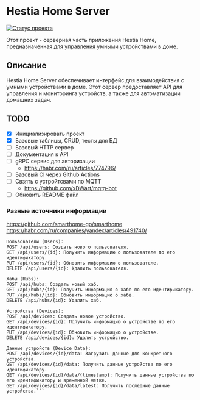# Hestia Home Server

[![Статус проекта](https://img.shields.io/badge/Статус-в_разработке-blue.svg)]()

Этот проект - серверная часть приложения Hestia Home, предназначенная для управления умными устройствами в доме.

## Описание
Hestia Home Server обеспечивает интерфейс для взаимодействия с умными устройствами в доме. Этот сервер предоставляет API для управления и мониторинга устройств, а также для автоматизации домашних задач.

## TODO

- [x] Инициализировать проект
- [x] Базовые таблицы, CRUD, тесты для БД
- [ ] Базовый HTTP сервер
- [ ] Документация к API
- [ ] gRPC сервис для авторизации 
  - https://habr.com/ru/articles/774796/
- [ ] Базовый CI через Github Actions
- [ ] Свзять с устройтсвами по MQTT 
    - https://github.com/xDWart/mqtg-bot
- [ ] Обновить README файл

### Разные источники информации
https://github.com/smarthome-go/smarthome \
https://habr.com/ru/companies/yandex/articles/491740/

```    
Пользователи (Users):
POST /api/users: Создать нового пользователя.
GET /api/users/{id}: Получить информацию о пользователе по его идентификатору.
PUT /api/users/{id}: Обновить информацию о пользователе.
DELETE /api/users/{id}: Удалить пользователя.

Хабы (Hubs):
POST /api/hubs: Создать новый хаб.
GET /api/hubs/{id}: Получить информацию о хабе по его идентификатору.
PUT /api/hubs/{id}: Обновить информацию о хабе.
DELETE /api/hubs/{id}: Удалить хаб.

Устройства (Devices):
POST /api/devices: Создать новое устройство.
GET /api/devices/{id}: Получить информацию о устройстве по его идентификатору.
PUT /api/devices/{id}: Обновить информацию о устройстве.
DELETE /api/devices/{id}: Удалить устройство.

Данные устройств (Device Data):
POST /api/devices/{id}/data: Загрузить данные для конкретного устройства.
GET /api/devices/{id}/data: Получить данные устройства по его идентификатору.
GET /api/devices/{id}/data/{timestamp}: Получить данные устройства по его идентификатору и временной метке.
GET /api/devices/{id}/data/latest: Получить последние данные устройства.```